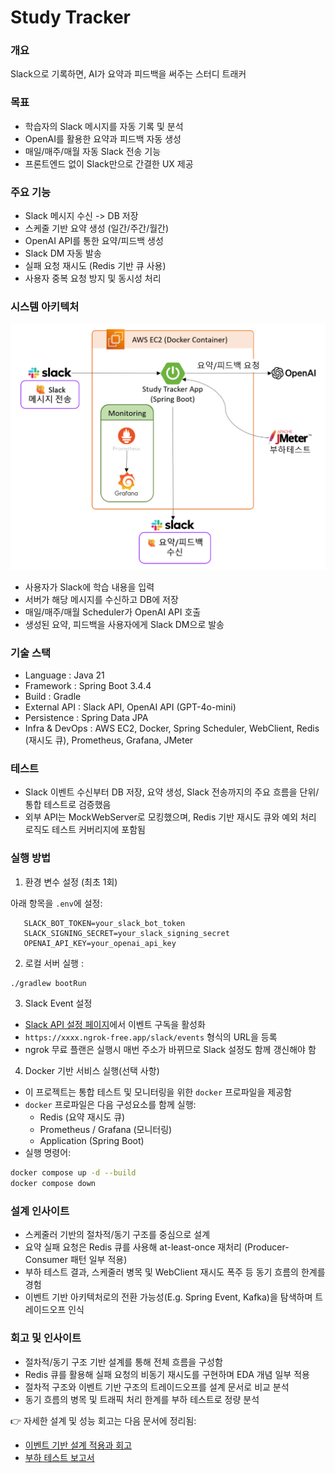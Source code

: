 # Study Tracker 

### 개요 
Slack으로 기록하면, AI가 요약과 피드백을 써주는 스터디 트래커


### 목표

- 학습자의 Slack 메시지를 자동 기록 및 분석
- OpenAI를 활용한 요약과 피드백 자동 생성
- 매일/매주/매월 자동 Slack 전송 기능
- 프론트엔드 없이 Slack만으로 간결한 UX 제공


### 주요 기능

- Slack 메시지 수신 -> DB 저장
- 스케줄 기반 요약 생성 (일간/주간/월간)
- OpenAI API를 통한 요약/피드백 생성
- Slack DM 자동 발송
- 실패 요청 재시도 (Redis 기반 큐 사용)
- 사용자 중복 요청 방지 및 동시성 처리

### 시스템 아키텍처

![system-overview.png](./img/system-overview.png)

- 사용자가 Slack에 학습 내용을 입력
- 서버가 해당 메시지를 수신하고 DB에 저장
- 매일/매주/매월 Scheduler가 OpenAI API 호출
- 생성된 요약, 피드백을 사용자에게 Slack DM으로 발송


### 기술 스택
- Language : Java 21
- Framework : Spring Boot 3.4.4
- Build : Gradle
- External API : Slack API, OpenAI API (GPT-4o-mini)
- Persistence : Spring Data JPA
- Infra & DevOps : AWS EC2, Docker, Spring Scheduler, WebClient, Redis (재시도 큐), Prometheus, Grafana, JMeter


### 테스트
- Slack 이벤트 수신부터 DB 저장, 요약 생성, Slack 전송까지의 주요 흐름을 단위/통합 테스트로 검증했음
- 외부 API는 MockWebServer로 모킹했으며, Redis 기반 재시도 큐와 예외 처리 로직도 테스트 커버리지에 포함됨


### 실행 방법 
1. 환경 변수 설정 (최초 1회)

아래 항목을 `.env`에 설정:
```
   SLACK_BOT_TOKEN=your_slack_bot_token
   SLACK_SIGNING_SECRET=your_slack_signing_secret
   OPENAI_API_KEY=your_openai_api_key
```

2. 로컬 서버 실행 : 
```bash
./gradlew bootRun
```

3. Slack Event 설정
- [Slack API 설정 페이지](https://api.slack.com/apps)에서 이벤트 구독을 활성화
- `https://xxxx.ngrok-free.app/slack/events` 형식의 URL을 등록
- ngrok 무료 플랜은 실행시 매번 주소가 바뀌므로 Slack 설정도 함께 갱신해야 함

4. Docker 기반 서비스 실행(선택 사항)
- 이 프로젝트는 통합 테스트 및 모니터링을 위한 `docker` 프로파일을 제공함
- `docker` 프로파일은 다음 구성요소를 함께 실행:
    - Redis (요약 재시도 큐)
    - Prometheus / Grafana (모니터링)
    - Application (Spring Boot)
- 실행 명령어:
```bash
docker compose up -d --build
docker compose down
```

### 설계 인사이트

- 스케줄러 기반의 절차적/동기 구조를 중심으로 설계
- 요약 실패 요청은 Redis 큐를 사용해 at-least-once 재처리 (Producer-Consumer 패턴 일부 적용)
- 부하 테스트 결과, 스케줄러 병목 및 WebClient 재시도 폭주 등 동기 흐름의 한계를 경험
- 이벤트 기반 아키텍처로의 전환 가능성(E.g. Spring Event, Kafka)을 탐색하며 트레이드오프 인식


### 회고 및 인사이트

- 절차적/동기 구조 기반 설계를 통해 전체 흐름을 구성함
- Redis 큐를 활용해 실패 요청의 비동기 재시도를 구현하며 EDA 개념 일부 적용
- 절차적 구조와 이벤트 기반 구조의 트레이드오프를 설계 문서로 비교 분석
- 동기 흐름의 병목 및 트래픽 처리 한계를 부하 테스트로 정량 분석


👉 자세한 설계 및 성능 회고는 다음 문서에 정리됨:
- [이벤트 기반 설계 적용과 회고](./reports/study-tracker-eda-review.pdf)
- [부하 테스트 보고서](./reports/study-tracker-loadtest.pdf)


